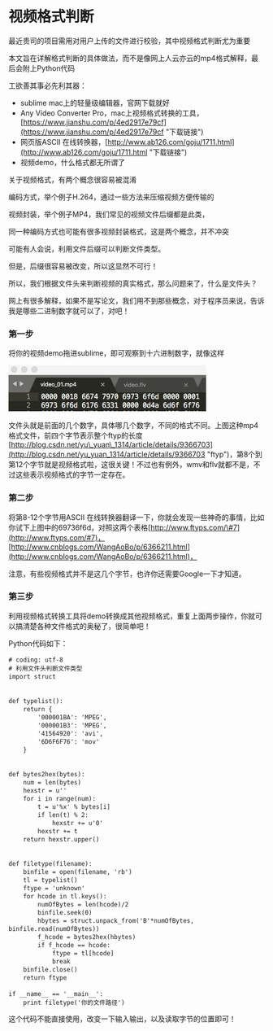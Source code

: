 # 视频格式判断

最近贵司的项目需用对用户上传的文件进行校验，其中视频格式判断尤为重要

本文旨在详解格式判断的具体做法，而不是像网上人云亦云的mp4格式解释，最后会附上Python代码

工欲善其事必先利其器：

* sublime mac上的轻量级编辑器，官网下载就好
* Any Video Converter Pro，mac上视频格式转换的工具，[https://www.jianshu.com/p/4ed2917e79cf](https://www.jianshu.com/p/4ed2917e79cf "下载链接")
* 网页版ASCII 在线转换器，[http://www.ab126.com/goju/1711.html](http://www.ab126.com/goju/1711.html "下载链接")
* 视频demo，什么格式都无所谓了

 

关于视频格式，有两个概念很容易被混淆

编码方式，举个例子H.264，通过一些方法来压缩视频方便传输的

视频封装，举个例子MP4，我们常见的视频文件后缀都是此类，

同一种编码方式也可能有很多视频封装格式，这是两个概念，并不冲突

  

可能有人会说，利用文件后缀可以判断文件类型。

但是，后缀很容易被改变，所以这显然不可行！

所以，我们根据文件头来判断视频的真实格式，那么问题来了，什么是文件头？

网上有很多解释，如果不是写论文，我们用不到那些概念，对于程序员来说，告诉我是哪些二进制数字就可以了，对吧！

### 第一步

将你的视频demo拖进sublime，即可观察到十六进制数字，就像这样

![](/assets/import.png)

文件头就是前面的几个数字，具体哪几个数字，不同的格式不同。上图这种mp4格式文件，前四个字节表示整个ftyp的长度[http://blog.csdn.net/yu\_yuan\_1314/article/details/9366703](http://blog.csdn.net/yu_yuan_1314/article/details/9366703 "ftyp")，第8个到第12个字节就是视频格式啦，这很关键！不过也有例外，wmv和flv就都不是，不过这些表示视频格式的字节一定存在。

### 第二步

将第8-12个字节用ASCII 在线转换器翻译一下，你就会发现一些神奇的事情，比如你试下上图中的69736f6d，对照这两个表格[http://www.ftyps.com/\#7](http://www.ftyps.com/#7)，[http://www.cnblogs.com/WangAoBo/p/6366211.html](http://www.cnblogs.com/WangAoBo/p/6366211.html)，

注意，有些视频格式并不是这几个字节，也许你还需要Google一下才知道。

### 第三步

利用视频格式转换工具将demo转换成其他视频格式，重复上面两步操作，你就可以搞清楚各种文件格式的奥秘了，很简单吧！

Python代码如下：

```
# coding: utf-8
# 利用文件头判断文件类型
import struct


def typelist():
    return {
        '000001BA': 'MPEG',
        '000001B3': 'MPEG',
        '41564920': 'avi',
        '6D6F6F76': 'mov'
    }


def bytes2hex(bytes):
    num = len(bytes)
    hexstr = u''
    for i in range(num):
        t = u'%x' % bytes[i]
        if len(t) % 2:
            hexstr += u'0'
        hexstr += t
    return hexstr.upper()


def filetype(filename):
    binfile = open(filename, 'rb')
    tl = typelist()
    ftype = 'unknown'
    for hcode in tl.keys():
        numOfBytes = len(hcode)/2
        binfile.seek(0)
        hbytes = struct.unpack_from('B'*numOfBytes, binfile.read(numOfBytes))
        f_hcode = bytes2hex(hbytes)
        if f_hcode == hcode:
            ftype = tl[hcode]
            break
    binfile.close()
    return ftype

if __name__ == '__main__':
    print filetype('你的文件路径')
```

这个代码不能直接使用，改变一下输入输出，以及读取字节的位置即可！

